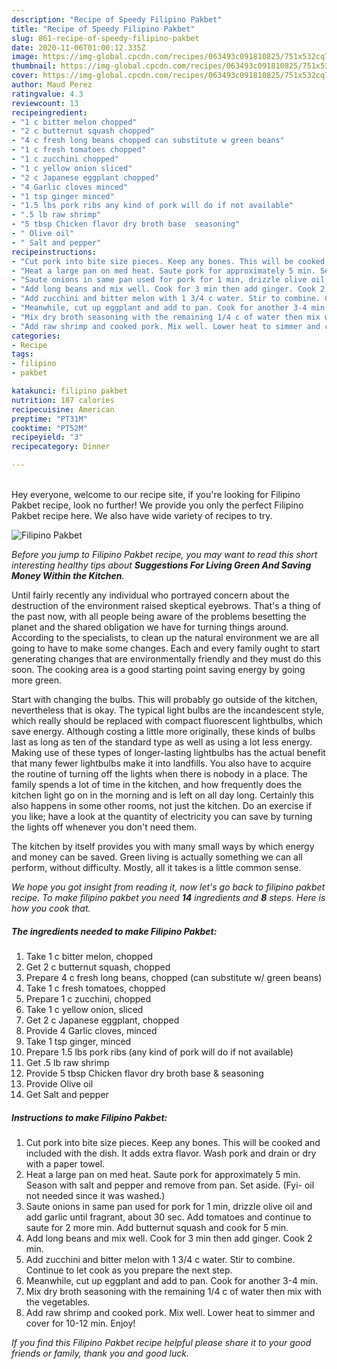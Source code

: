 ```yaml
---
description: "Recipe of Speedy Filipino Pakbet"
title: "Recipe of Speedy Filipino Pakbet"
slug: 861-recipe-of-speedy-filipino-pakbet
date: 2020-11-06T01:00:12.335Z
image: https://img-global.cpcdn.com/recipes/063493c091810825/751x532cq70/filipino-pakbet-recipe-main-photo.jpg
thumbnail: https://img-global.cpcdn.com/recipes/063493c091810825/751x532cq70/filipino-pakbet-recipe-main-photo.jpg
cover: https://img-global.cpcdn.com/recipes/063493c091810825/751x532cq70/filipino-pakbet-recipe-main-photo.jpg
author: Maud Perez
ratingvalue: 4.3
reviewcount: 13
recipeingredient:
- "1 c bitter melon chopped"
- "2 c butternut squash chopped"
- "4 c fresh long beans chopped can substitute w green beans"
- "1 c fresh tomatoes chopped"
- "1 c zucchini chopped"
- "1 c yellow onion sliced"
- "2 c Japanese eggplant chopped"
- "4 Garlic cloves minced"
- "1 tsp ginger minced"
- "1.5 lbs pork ribs any kind of pork will do if not available"
- ".5 lb raw shrimp"
- "5 tbsp Chicken flavor dry broth base  seasoning"
- " Olive oil"
- " Salt and pepper"
recipeinstructions:
- "Cut pork into bite size pieces. Keep any bones. This will be cooked and included with the dish. It adds extra flavor. Wash pork and drain or dry with a paper towel."
- "Heat a large pan on med heat. Saute pork for approximately 5 min. Season with salt and pepper and remove from pan. Set aside. (Fyi- oil not needed since it was washed.)"
- "Saute onions in same pan used for pork for 1 min, drizzle olive oil and add garlic until fragrant, about 30 sec. Add tomatoes and continue to saute for 2 more min. Add butternut squash and cook for 5 min."
- "Add long beans and mix well. Cook for 3 min then add ginger. Cook 2 min."
- "Add zucchini and bitter melon with 1 3/4 c water. Stir to combine. Continue to let cook as you prepare the next step."
- "Meanwhile, cut up eggplant and add to pan. Cook for another 3-4 min."
- "Mix dry broth seasoning with the remaining 1/4 c of water then mix with the vegetables."
- "Add raw shrimp and cooked pork. Mix well. Lower heat to simmer and cover for 10-12 min. Enjoy!"
categories:
- Recipe
tags:
- filipino
- pakbet

katakunci: filipino pakbet 
nutrition: 187 calories
recipecuisine: American
preptime: "PT31M"
cooktime: "PT52M"
recipeyield: "3"
recipecategory: Dinner

---
```

<br>
Hey everyone, welcome to our recipe site, if you're looking for Filipino Pakbet recipe, look no further! We provide you only the perfect Filipino Pakbet recipe here. We also have wide variety of recipes to try.
<br>


![Filipino Pakbet](https://img-global.cpcdn.com/recipes/063493c091810825/751x532cq70/filipino-pakbet-recipe-main-photo.jpg)

<i>Before you jump to Filipino Pakbet recipe, you may want to read this short interesting healthy tips about 
<strong>Suggestions For Living Green And Saving Money Within the Kitchen</strong>.</i>
</br>

Until fairly recently any individual who portrayed concern about the destruction of the environment raised skeptical eyebrows. That's a thing of the past now, with all people being aware of the problems besetting the planet and the shared obligation we have for turning things around. According to the specialists, to clean up the natural environment we are all going to have to make some changes. Each and every family ought to start generating changes that are environmentally friendly and they must do this soon. The cooking area is a good starting point saving energy by going more green.

Start with changing the bulbs. This will probably go outside of the kitchen, nevertheless that is okay. The typical light bulbs are the incandescent style, which really should be replaced with compact fluorescent lightbulbs, which save energy. Although costing a little more originally, these kinds of bulbs last as long as ten of the standard type as well as using a lot less energy. Making use of these types of longer-lasting lightbulbs has the actual benefit that many fewer lightbulbs make it into landfills. You also have to acquire the routine of turning off the lights when there is nobody in a place. The family spends a lot of time in the kitchen, and how frequently does the kitchen light go on in the morning and is left on all day long. Certainly this also happens in some other rooms, not just the kitchen. Do an exercise if you like; have a look at the quantity of electricity you can save by turning the lights off whenever you don't need them.

The kitchen by itself provides you with many small ways by which energy and money can be saved. Green living is actually something we can all perform, without difficulty. Mostly, all it takes is a little common sense.


<i>We hope you got insight from reading it, now let's go back to filipino pakbet recipe. To make filipino pakbet you need <strong>14</strong> ingredients and <strong>8</strong> steps. Here is how you cook that.
</i>

##### The ingredients needed to make Filipino Pakbet:

1. Take 1 c bitter melon, chopped
1. Get 2 c butternut squash, chopped
1. Prepare 4 c fresh long beans, chopped (can substitute w/ green beans)
1. Take 1 c fresh tomatoes, chopped
1. Prepare 1 c zucchini, chopped
1. Take 1 c yellow onion, sliced
1. Get 2 c Japanese eggplant, chopped
1. Provide 4 Garlic cloves, minced
1. Take 1 tsp ginger, minced
1. Prepare 1.5 lbs pork ribs (any kind of pork will do if not available)
1. Get .5 lb raw shrimp
1. Provide 5 tbsp Chicken flavor dry broth base &amp; seasoning
1. Provide  Olive oil
1. Get  Salt and pepper


##### Instructions to make Filipino Pakbet:

1. Cut pork into bite size pieces. Keep any bones. This will be cooked and included with the dish. It adds extra flavor. Wash pork and drain or dry with a paper towel.
1. Heat a large pan on med heat. Saute pork for approximately 5 min. Season with salt and pepper and remove from pan. Set aside. (Fyi- oil not needed since it was washed.)
1. Saute onions in same pan used for pork for 1 min, drizzle olive oil and add garlic until fragrant, about 30 sec. Add tomatoes and continue to saute for 2 more min. Add butternut squash and cook for 5 min.
1. Add long beans and mix well. Cook for 3 min then add ginger. Cook 2 min.
1. Add zucchini and bitter melon with 1 3/4 c water. Stir to combine. Continue to let cook as you prepare the next step.
1. Meanwhile, cut up eggplant and add to pan. Cook for another 3-4 min.
1. Mix dry broth seasoning with the remaining 1/4 c of water then mix with the vegetables.
1. Add raw shrimp and cooked pork. Mix well. Lower heat to simmer and cover for 10-12 min. Enjoy!


<i>If you find this Filipino Pakbet recipe helpful please share it to your good friends or family, thank you and good luck.</i>
